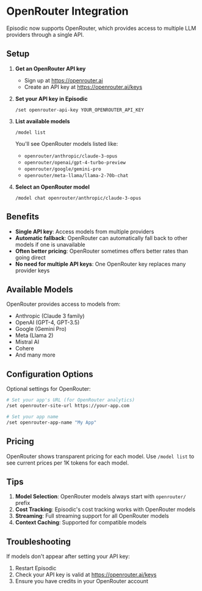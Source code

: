 # OpenRouter Integration

Episodic now supports OpenRouter, which provides access to multiple LLM providers through a single API.

## Setup

1. **Get an OpenRouter API key**
   - Sign up at https://openrouter.ai
   - Create an API key at https://openrouter.ai/keys

2. **Set your API key in Episodic**
   ```
   /set openrouter-api-key YOUR_OPENROUTER_API_KEY
   ```

3. **List available models**
   ```
   /model list
   ```
   
   You'll see OpenRouter models listed like:
   - `openrouter/anthropic/claude-3-opus`
   - `openrouter/openai/gpt-4-turbo-preview`
   - `openrouter/google/gemini-pro`
   - `openrouter/meta-llama/llama-2-70b-chat`

4. **Select an OpenRouter model**
   ```
   /model chat openrouter/anthropic/claude-3-opus
   ```

## Benefits

- **Single API key**: Access models from multiple providers
- **Automatic fallback**: OpenRouter can automatically fall back to other models if one is unavailable
- **Often better pricing**: OpenRouter sometimes offers better rates than going direct
- **No need for multiple API keys**: One OpenRouter key replaces many provider keys

## Available Models

OpenRouter provides access to models from:
- Anthropic (Claude 3 family)
- OpenAI (GPT-4, GPT-3.5)
- Google (Gemini Pro)
- Meta (Llama 2)
- Mistral AI
- Cohere
- And many more

## Configuration Options

Optional settings for OpenRouter:

```bash
# Set your app's URL (for OpenRouter analytics)
/set openrouter-site-url https://your-app.com

# Set your app name
/set openrouter-app-name "My App"
```

## Pricing

OpenRouter shows transparent pricing for each model. Use `/model list` to see current prices per 1K tokens for each model.

## Tips

1. **Model Selection**: OpenRouter models always start with `openrouter/` prefix
2. **Cost Tracking**: Episodic's cost tracking works with OpenRouter models
3. **Streaming**: Full streaming support for all OpenRouter models
4. **Context Caching**: Supported for compatible models

## Troubleshooting

If models don't appear after setting your API key:
1. Restart Episodic
2. Check your API key is valid at https://openrouter.ai/keys
3. Ensure you have credits in your OpenRouter account